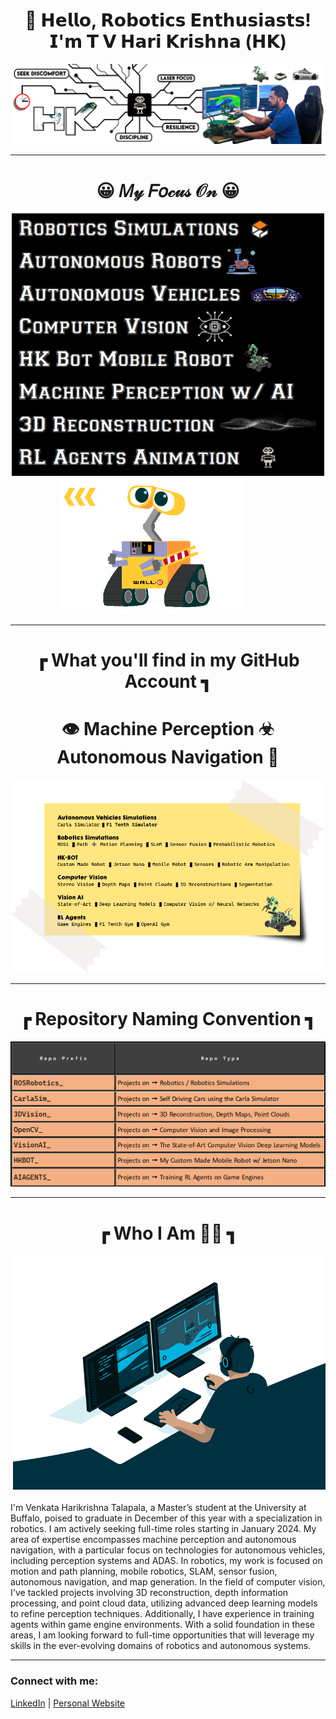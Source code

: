 <h1 align="center">🤖 𝗛𝗲𝗹𝗹𝗼, 𝗥𝗼𝗯𝗼𝘁𝗶𝗰𝘀 𝗘𝗻𝘁𝗵𝘂𝘀𝗶𝗮𝘀𝘁𝘀! 𝗜'𝗺 𝗧 𝗩 𝗛𝗮𝗿𝗶 𝗞𝗿𝗶𝘀𝗵𝗻𝗮 (𝗛𝗞)</h1>

![Alt text for your image](LinedIN_Cover_picture_V4_GitHub.png)

---

<h1 align="center"> 😀 𝑀𝓎 𝐹𝑜𝒸𝓊𝓈 𝒪𝓃 😀 </h1>

<div align="center">
  <img src="focus_on.png" alt="Alt text for your image" style="width: 500px; height: auto;"/>
  <img src="walle_animation.gif" alt="Alt text for your image" style="width: 300px; height: auto; margin-right: 50px;"/>
</div>

---

<h1 align="center">┏ What you'll find in my GitHub Account ┓</h1>
<h1 align="center"> 👁️ Machine Perception ☣ Autonomous Navigation 🎢</h1>

![Alt text for your image](sticky_v1.png)

---

<h1 align="center">┏ Repository Naming Convention ┓</h1>

<p align="center">
  <img src="hkhk_table.png" alt="Alt text for your image"/>
</p>

---

<h1 align="center">┏ Who I Am 👨‍💻 ┓</h1>
<p style="text-align: justify;">
  <img src="code.gif" alt="Alt text for your image" width="500" style="float: right; margin: 0 0 20px 20px;" />  
  
  I'm Venkata Harikrishna Talapala, a Master’s student at the University at Buffalo, poised to graduate in December of this year with a specialization in robotics. I am actively seeking full-time roles starting in January 2024.
  My area of expertise encompasses machine perception and autonomous navigation, with a particular focus on technologies for autonomous vehicles, including perception systems and ADAS. In robotics, my work is focused on motion and path planning, mobile robotics, SLAM, sensor fusion, autonomous navigation, and map generation.
In the field of computer vision, I've tackled projects involving 3D reconstruction, depth information processing, and point cloud data, utilizing advanced deep learning models to refine perception techniques. Additionally, I have experience in training agents within game engine environments.
With a solid foundation in these areas, I am looking forward to full-time opportunities that will leverage my skills in the ever-evolving domains of robotics and autonomous systems.
</p>




---

### Connect with me:

[LinkedIn](#) | [Personal Website](#)
